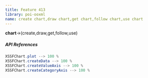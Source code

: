 ```yaml
---
title: Feature 413
library: poi-ooxml
name: create chart,draw chart,get chart,follow chart,use chart
---
```


**chart**->(create,draw,get,follow,use)

##### API References

```java
XSSFChart.plot --> 100 %
XSSFChart.createData --> 100 %
XSSFChart.createValueAxis --> 100 %
XSSFChart.createCategoryAxis --> 100 %
```
